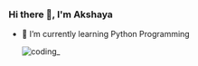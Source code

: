 ###                                                                                                 Hi there 👋, I'm Akshaya

- 🌱 I’m currently learning Python Programming 

  ![coding_](https://github.com/akshayapalle/akshayapalle/assets/98692091/bf3c49e5-710d-4aa0-9405-567f46c6af78)
